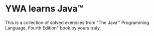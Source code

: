 # YWA learns Java™

This is a collection of solved exercises from "The Java™ Programming Language,
Fourth Edition" book by yours truly.
